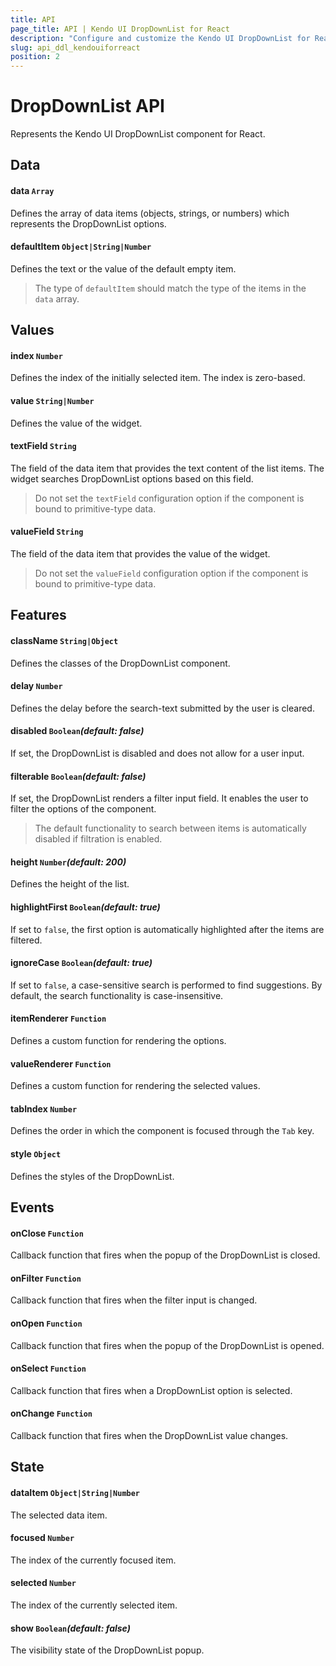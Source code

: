 ```yaml
---
title: API
page_title: API | Kendo UI DropDownList for React
description: "Configure and customize the Kendo UI DropDownList for React through its API reference."
slug: api_ddl_kendouiforreact
position: 2
---
```


# DropDownList API

Represents the Kendo UI DropDownList component for React.

## Data

#### data `Array`

Defines the array of data items (objects, strings, or numbers) which represents the DropDownList options.

#### defaultItem `Object|String|Number`

Defines the text or the value of the default empty item.

> The type of `defaultItem` should match the type of the items in the `data` array.

## Values

#### index `Number`

Defines the index of the initially selected item. The index is zero-based.

#### value `String|Number`

Defines the value of the widget.

#### textField `String`

The field of the data item that provides the text content of the list items. The widget searches DropDownList options based on this field.

> Do not set the `textField` configuration option if the component is bound to primitive-type data.

#### valueField `String`

The field of the data item that provides the value of the widget.

> Do not set the `valueField` configuration option if the component is bound to primitive-type data.

## Features

#### className `String|Object`

Defines the classes of the DropDownList component.

#### delay `Number`

Defines the delay before the search-text submitted by the user is cleared.

#### disabled `Boolean`*(default: false)*

If set, the DropDownList is disabled and does not allow for a user input.

#### filterable `Boolean`*(default: false)*

If set, the DropDownList renders a filter input field. It enables the user to filter the options of the component.

> The default functionality to search between items is automatically disabled if filtration is enabled.

#### height `Number`*(default: 200)*

Defines the height of the list.

#### highlightFirst `Boolean`*(default: true)*

If set to `false`, the first option is automatically highlighted after the items are filtered.

#### ignoreCase `Boolean`*(default: true)*

If set to `false`, a case-sensitive search is performed to find suggestions. By default, the search functionality is case-insensitive.

#### itemRenderer `Function`

Defines a custom function for rendering the options.

#### valueRenderer `Function`

Defines a custom function for rendering the selected values.

#### tabIndex `Number`

Defines the order in which the component is focused through the `Tab` key.

#### style `Object`

Defines the styles of the DropDownList.

## Events

#### onClose `Function`

Callback function that fires when the popup of the DropDownList is closed.

#### onFilter `Function`

Callback function that fires when the filter input is changed.

#### onOpen `Function`

Callback function that fires when the popup of the DropDownList is opened.

#### onSelect `Function`

Callback function that fires when a DropDownList option is selected.

#### onChange `Function`

Callback function that fires when the DropDownList value changes.

## State

#### dataItem `Object|String|Number`

The selected data item.

#### focused `Number`

The index of the currently focused item.

#### selected `Number`

The index of the currently selected item.

#### show `Boolean`*(default: false)*

The visibility state of the DropDownList popup.

